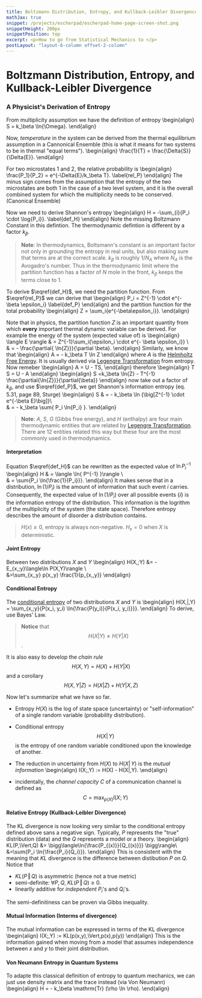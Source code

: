 ```yaml
---
title: Boltzmann Distribution, Entropy, and Kullback-Leibler Divergence
mathJax: true
snippet: /projects/escherpad/escherpad-home-page-screen-shot.png
snippetHeight: 200px
snippetPosition: top
excerpt: <p>How to go from Statistical Mechanics to </p>
postLayout: "layout-6-column offset-2-column"
---
```

# Boltzmann Distribution, Entropy, and Kullback-Leibler Divergence

### A Physicist's Derivation of Entropy
From multiplicity assumption we have the definition of entropy
\begin{align}
S = k_\beta \ln{\Omega}.
\end{align}

Now, *temperature* in the system can be derived from the thermal 
equilibrium assumption in a Cannonical Ensemble (this is what it
means for two systems to be in thermal "equal terms").
\begin{align}
\frac{1}{T} = \frac{\Delta{S}}{\Delta{E}}.
\end{align}

For two microstates $1$ and $2$, the relative probability is
\begin{align}
\frac{P_1}{P_2} = e^{-\Delta{E}/k_\beta T}. \label{rel_P}
\end{align}
The minus sign comes from the assumption that the entropy of the 
two microstates are both 1 in the case of a two level system, and
it is the overall combined system for which the multiplicity 
needs to be conserved. (Canonical Ensemble)

Now we need to derive Shannon's entropy 
\begin{align}
H = -\sum_{i}{P_i \cdot \log{P_i}}. \label{def_H}
\end{align} Note the missing Boltzmann Constant
in this defintion. The thermodynamic defintion is different by
a factor $k_\beta$.

> **Note**: 
In thermodynamics, Boltsmann's constant is an important factor not 
only in grounding the entropy in real units, but also making sure
that terms are at the correct scale. $k_\beta$ is roughly $1/N_A$ 
where $N_A$ is the Avogadro's number. Thus in the thermodynamic 
limit where the partition function has a factor of $N \;\mathrm{mole}$
in the front, $k_\beta$ keeps the terms close to 1.

To derive $\eqref{def_H}$, we need the partition function. From 
$\eqref{rel_P}$ we can derive that 
\begin{align}
P_i = Z^{-1} \cdot e^{- \beta \epsilon_i} \label{def_P}
\end{align}
and the partition function for the total probability 
\begin{align}
Z = \sum_i{e^{-\beta\epsilon_i}}.
\end{align}

Note that in physics, the partition function $Z$ is an important 
quantity from which **every** important thermal dynamic variable 
can be derived. For example the energy of the system (expected
value of) is
\begin{align}
\langle E \rangle
& = Z^{-1}\sum_i{\epsilon_i \cdot e^{- \beta \epsilon_i}} \\\
& = - \frac{\partial{ \ln{Z}}}{\partial \beta}.
\end{align}
Similarly, we know that
\begin{align}
A = - k_\beta T \ln Z
\end{align} where $A$ is the [Helmholtz Free Energy]. It is usually 
derived via [Legengre Transformation] from entropy. Now remeber
\begin{align}
A = U - TS,
\end{align} therefore
\begin{align}
T S = U - A
\end{align}
\begin{align}
S =k_\beta \ln{Z} - T^{-1} \frac{\partial{\ln{Z}}}{\partial{\beta}}
\end{align} now take out a factor of $k_\beta$, and use $\eqref{def_P}$, 
we get Shannon's information entropy (eq. 5.31, page 89, Sturge)
\begin{align}
S & = - k_\beta \ln {\big[Z^{-1} \cdot e^{-\beta E}\big]}\\\
& = - k_\beta \sum{
P_i \ln{P_i}
}.
\end{align}

> **Note**:
$A$, $S$, $G$ (Gibbs free energy), and $H$ (enthalpy) are four main 
thermodynamic entities that are related by [Legengre Transformation]. 
There are 12 entities related this way but these four are the most 
commonly used in thermodynamics.


[Helmholtz Free Energy]: //wikipedia.org/wiki/Helmholtz_free_energy
[Legengre Transformation]: //wikipedia.org/wiki/Lagrange_Transformation

#### Interpretation

Equation $\eqref{def_H}$ can be rewritten as the expected value of 
$\ln{P_i^{-1}}$
\begin{align}
H & = \langle \ln{ P^{-1} }\rangle \\\
  & = \sum{P_i \ln{\frac{1}{P_i}}}.
\end{align}
It makes sense that in a distribution, $\ln{(1/P_i)}$ is the amount 
of information that such event $i$ carries. Consequently, the expected
value of $\ln(1/P_i)$ over all possible events $\{i\}$ is the information
entropy of the distribution. This information is the logrithm of the 
multiplicity of the system (the state space). Therefore entropy describes
the amount of disorder a distribution contains. 

> $H(x) \ge 0$, entropy is always non-negative. $H_x = 0$ when $X$ is deterministic.

#### Joint Entropy

Between two distributions $X$ and $Y$
\begin{align}
H(X,\;Y) &= - E_{x,\;y}\langle\ln P(X,Y)\rangle \\\
&=\sum_{x,\,y} p(x,\,y) \frac{1}{p_{x,\,y}}
\end{align}

#### Conditional Entropy 

The [conditional entropy] of two distributions $X$ and $Y$ is
\begin{align}
H(X\,|\,Y) = \sum_{x,\;y}{P(x_i, y_i) \ln{\frac{P(y_i)}{P(x_i, y_i)}}}.
\end{align}
To derive, use Bayes' Law. 

> **Notice** that $$
H(X|Y)\neq H(Y|X)
$$.

[conditional entropy]: //en.wikipedia.org/wiki/Conditional_entropy 

It is also easy to develop the *chain rule*
$$H(X, Y ) = H(X) + H(Y |X)$$ 
and a corollary
$$H(X, Y |Z) = H(X|Z) + H(Y |X, Z)$$

Now let's summarize what we have so far.

- Entropy $H(X)$ is the log of state space (uncertainty) or "self-information" of a single random variable (probability distribution). 
- Conditional entropy $$
H(X|\,Y)
$$ is the entropy of one random variable conditioned upon the knowledge of another.

- The reduction in uncertainty from $H(X)$ to $H(X|\,Y)$ is the *mutual information*
\begin{align}
I(X;\,Y) := H(X) - H(X|\,Y).
\end{align}

- incidentally, the *channel capacity* $C$ of a communication channel is defined as $$C = \max_{p(X)} I(X;\,Y)$$

#### Relative Entropy (Kullback-Leibler Divergence)

The KL divergence is now looking very similar to the conditional
entropy defined above sans a negative sign. Typically, $P$ represents the "true" 
distribution (data) and the $Q$ represents a model or a theory.
\begin{align}
KL(P\,\Vert\,Q) &= \bigg\langle\ln{\frac{P_{(x)}}{Q_{(x)}}} \bigg\rangle\\\
&=\sum{P_i \ln{\frac{P_i}{Q_i}}}.
\end{align}
This is consistent with the meaning that $KL$ divergence is the
difference between distibution $P$ on $Q$. Notice that

- $KL(P\,\Vert\,Q)$ is asymmetric (hence not a true metric)
- semi-definite: $\forall P, Q,\; KL(P\,\Vert\,Q) \ge 0.$
- linearlly additive for *independent* $P_i$'s and $Q_i$'s.

The semi-definitiness can be proven via Gibbs inequality.

#### Mutual Information (Interms of divergence)

The mutual information can be expressed in terms of the KL divergence
\begin{align}
I(X;\,Y) := KL(p(x,y)\,\Vert\,p(x)\,p(y))
\end{align}
This is the information gained when moving from a model that assumes independence between $x$ and $y$ to their joint distribution. 

#### Von Neumann Entropy in Quantum Systems

To adapte this classical definition of entropy to quantum mechanics,
we can just use density matrix and the trace instead (via Von Neumann)
\begin{align}
H = - k_\beta \mathrm{Tr} (\rho \ln \rho).
\end{align}



[^1]: http://www.ece.tufts.edu/~maivu/ES250/1-entropy.pdf